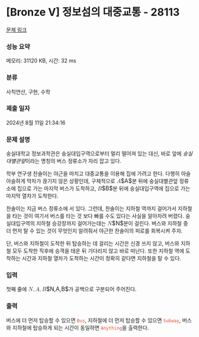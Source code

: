 # [Bronze V] 정보섬의 대중교통 - 28113 

[문제 링크](https://www.acmicpc.net/problem/28113) 

### 성능 요약

메모리: 31120 KB, 시간: 32 ms

### 분류

사칙연산, 구현, 수학

### 제출 일자

2024년 8월 11일 21:34:16

### 문제 설명

<p>숭실대학교 정보과학관은 숭실대입구역으로부터 멀리 떨어져 있는 대신, 바로 앞에 <em>숭실대별관앞</em>이라는 명칭의 버스 정류소가 자리 잡고 있다.</p>

<p>학부 연구생 찬솔이는 야근을 마치고 대중교통을 이용해 집에 가려고 한다. 다행히 아슬아슬하게 막차가 끊기지 않은 상황인데, 구체적으로 <mjx-container class="MathJax" jax="CHTML" style="font-size: 109%; position: relative;"><mjx-math class="MJX-TEX" aria-hidden="true"><mjx-mi class="mjx-i"><mjx-c class="mjx-c1D434 TEX-I"></mjx-c></mjx-mi></mjx-math><mjx-assistive-mml unselectable="on" display="inline"><math xmlns="http://www.w3.org/1998/Math/MathML"><mi>A</mi></math></mjx-assistive-mml><span aria-hidden="true" class="no-mathjax mjx-copytext">$A$</span></mjx-container>분 뒤에 숭실대별관앞 정류소에 집으로 가는 마지막 버스가 도착하고, <mjx-container class="MathJax" jax="CHTML" style="font-size: 109%; position: relative;"><mjx-math class="MJX-TEX" aria-hidden="true"><mjx-mi class="mjx-i"><mjx-c class="mjx-c1D435 TEX-I"></mjx-c></mjx-mi></mjx-math><mjx-assistive-mml unselectable="on" display="inline"><math xmlns="http://www.w3.org/1998/Math/MathML"><mi>B</mi></math></mjx-assistive-mml><span aria-hidden="true" class="no-mathjax mjx-copytext">$B$</span></mjx-container>분 뒤에 숭실대입구역에 집으로 가는 마지막 열차가 도착한다.</p>

<p>찬솔이는 지금 버스 정류소에 서 있다. 그런데, 찬솔이는 지하철 역까지 걸어가서 지하철을 타는 것이 여기서 버스를 타는 것 보다 빠를 수도 있다는 사실을 알아차려 버렸다. 숭실대입구역의 지하철 승강장까지 걸어가는데는 <mjx-container class="MathJax" jax="CHTML" style="font-size: 109%; position: relative;"><mjx-math class="MJX-TEX" aria-hidden="true"><mjx-mi class="mjx-i"><mjx-c class="mjx-c1D441 TEX-I"></mjx-c></mjx-mi></mjx-math><mjx-assistive-mml unselectable="on" display="inline"><math xmlns="http://www.w3.org/1998/Math/MathML"><mi>N</mi></math></mjx-assistive-mml><span aria-hidden="true" class="no-mathjax mjx-copytext">$N$</span></mjx-container>분이 걸린다. 버스와 지하철 중 더 먼저 탈 수 있는 것이 무엇인지 알려줘서 야근한 찬솔이의 피로를 회복시켜 주자.</p>

<p>단, 버스와 지하철이 도착한 뒤 탑승하는 데 걸리는 시간은 신경 쓰지 않고, 버스와 지하철 모두 도착한 직후에 승객을 태운 뒤 기다리지 않고 바로 떠난다. 또한 지하철 역에 도착하는 시간과 지하철 열차가 도착하는 시간이 정확히 같다면 지하철을 탈 수 있다.</p>

### 입력 

 <p>첫째 줄에 <mjx-container class="MathJax" jax="CHTML" style="font-size: 109%; position: relative;"><mjx-math class="MJX-TEX" aria-hidden="true"><mjx-mi class="mjx-i"><mjx-c class="mjx-c1D441 TEX-I"></mjx-c></mjx-mi><mjx-mo class="mjx-n"><mjx-c class="mjx-c2C"></mjx-c></mjx-mo><mjx-mi class="mjx-i" space="2"><mjx-c class="mjx-c1D434 TEX-I"></mjx-c></mjx-mi><mjx-mo class="mjx-n"><mjx-c class="mjx-c2C"></mjx-c></mjx-mo><mjx-mi class="mjx-i" space="2"><mjx-c class="mjx-c1D435 TEX-I"></mjx-c></mjx-mi></mjx-math><mjx-assistive-mml unselectable="on" display="inline"><math xmlns="http://www.w3.org/1998/Math/MathML"><mi>N</mi><mo>,</mo><mi>A</mi><mo>,</mo><mi>B</mi></math></mjx-assistive-mml><span aria-hidden="true" class="no-mathjax mjx-copytext">$N,A,B$</span></mjx-container>가 공백으로 구분되어 주어진다.</p>

### 출력 

 <p>버스에 더 먼저 탑승할 수 있으면 <span style="color:#e74c3c;"><code>Bus</code></span>, 지하철에 더 먼저 탑승할 수 있으면 <span style="color:#e74c3c;"><code>Subway</code></span>, 버스와 지하철에 탑승하게 되는 시간이 동일하면 <span style="color:#e74c3c;"><code>Anything</code></span>을 출력한다.</p>

